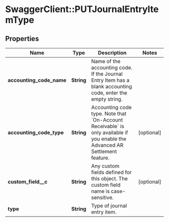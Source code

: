 # SwaggerClient::PUTJournalEntryItemType

## Properties
Name | Type | Description | Notes
------------ | ------------- | ------------- | -------------
**accounting_code_name** | **String** | Name of the accounting code.  If the Journal Entry Item has a blank accounting code, enter the empty string.  | 
**accounting_code_type** | **String** | Accounting code type.  Note that &#x60;On-Account Receivable&#x60; is only available if you enable the Advanced AR Settlement feature.   | [optional] 
**custom_field__c** | **String** | Any custom fields defined for this object. The custom field name is case-sensitive.  | [optional] 
**type** | **String** | Type of journal entry item.  | 


